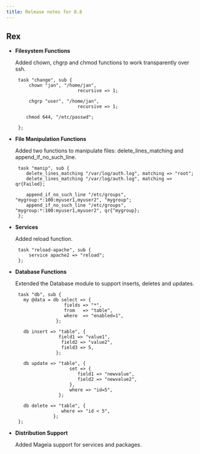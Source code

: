 ```yaml
---
title: Release notes for 0.8
---
```


## Rex

-   **Filesystem Functions**

    Added chown, chgrp and chmod functions to work transparently over ssh.

         task "change", sub {
             chown "jan", "/home/jan", 
                               recursive => 1;
           
             chgrp "user", "/home/jan", 
                               recursive => 1;

            chmod 644, "/etc/passwd";

         };

-   **File Manipulation Functions**

    Added two functions to manipulate files: delete\_lines\_matching and append\_if\_no\_such\_line.

         task "manip", sub {
            delete_lines_matching "/var/log/auth.log", matching => "root";
            delete_lines_matching "/var/log/auth.log", matching => qr{Failed};
            
            append_if_no_such_line "/etc/groups", "mygroup:*:100:myuser1,myuser2", "mygroup";
            append_if_no_such_line "/etc/groups", "mygroup:*:100:myuser1,myuser2", qr{^mygroup};
         };

-   **Services**

    Added reload function.

         task "reload-apache", sub {
             service apache2 => "reload";
         };

-   **Database Functions**

    Extended the Database module to support inserts, deletes and updates.

         task "db", sub {
           my @data = db select => {
                          fields => "*",
                          from   => "table",
                          where  => "enabled=1",
                       };
                   
           db insert => "table", {
                        field1 => "value1",
                         field2 => "value2",
                         field3 => 5,
                       };
                        
           db update => "table", {
                            set => {
                               field1 => "newvalue",
                               field2 => "newvalue2",
                            },
                            where => "id=5",
                        };
                        
           db delete => "table", {
                         where => "id < 5",
                      };
         };

-   **Distribution Support**

    Added Mageia support for services and packages.


